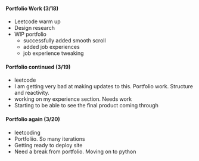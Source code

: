 #### Portfolio Work (3/18)
* Leetcode warm up
* Design research  
* WIP portfolio
    * successfully added smooth scroll
    * added job experiences
    * job experience tweaking

#### Portfolio continued (3/19)
* leetcode
* I am getting very bad at making updates to this. Portfolio work. Structure and reactivity.
* working on my experience section. Needs work
* Starting to be able to see the final product coming through

#### Portfolio again (3/20) 
* leetcoding 
* Portfoliio. So many iterations 
* Getting ready to deploy site
* Need a break from portfolio. Moving on to python
